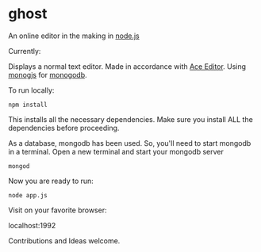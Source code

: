ghost
=====



An online editor in the making in [node.js](http://nodejs.org/) 

Currently:

Displays a normal text editor. Made in accordance with [Ace Editor](http://ace.c9.io/). Using [monogjs](http://mafintosh.github.io/mongojs/) for [monogodb](http://www.mongodb.org/).

To run locally:
```
npm install
```
This installs all the necessary dependencies. Make sure you install ALL the dependencies before proceeding.

As a database, mongodb has been used. So, you'll need to start mongodb in a terminal.
Open a new terminal and start your mongodb server
```
mongod
```
Now you are ready to run:
```
node app.js
```

Visit on your favorite browser:

localhost:1992


Contributions and Ideas welcome.
